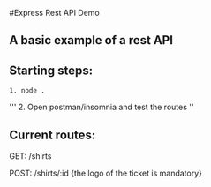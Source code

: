 #Express Rest API Demo

## A basic example of a rest API

## Starting steps:
```
1. node .
```
'''
2. Open postman/insomnia and test the routes 
''

## Current routes:
 
 GET:
 /shirts 

 POST:
 /shirts/:id {the logo of the ticket is mandatory}
